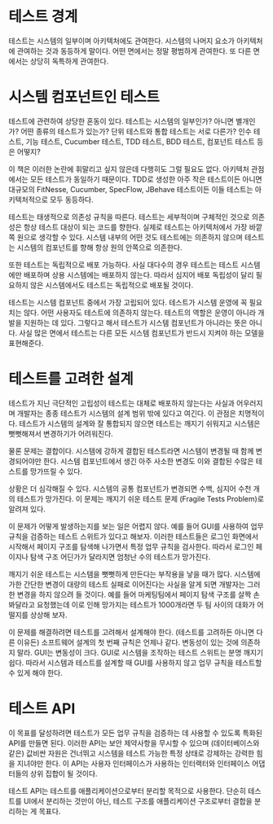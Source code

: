# **테스트 경계**  
테스트는 시스템의 일부이며 아키텍처에도 관여한다. 시스템의 나머지 요소가 아키텍처에 관여하는 것과 동등하게 말이다. 어떤 면에서는 정말 평범하게 관여한다. 
또 다른 면에서는 상당히 독특하게 관여한다.  
  
# **시스템 컴포넌트인 테스트**  
테스트에 관련하여 상당한 혼동이 있다. 테스트는 시스템의 일부인가? 아니면 별개인가? 어떤 종류의 테스트가 있는가? 단위 테스트와 통합 테스트는 서로 다른가? 
인수 테스트, 기능 테스트, Cucumber 테스트, TDD 테스트, BDD 테스트, 컴포넌트 테스트 등은 어떻지?  
  
이 책은 이러한 논란에 휘말리고 싶지 않은데 다행히도 그럴 필요도 없다. 아키텍처 관점에서는 모든 테스트가 동일하기 때문이다. TDD로 생성한 아주 
작은 테스트이든 아니면 대규모의 FitNesse, Cucumber, SpecFlow, JBehave 테스트이든 이들 테스트는 아키텍처적으로 모두 동등하다.  
  
테스트는 태생적으로 의존성 규칙을 따른다. 테스트는 세부적이며 구체적인 것으로 의존성은 항상 테스트 대상이 되는 코드를 향한다. 실제로 테스트는 
아키텍처에서 가장 바깥쪽 원으로 생각할 수 있다. 시스템 내부의 어떤 것도 테스트에는 의존하지 않으며 테스트는 시스템의 컴포넌트를 향해 항상 원의 
안쪽으로 의존한다.  
  
또한 테스트는 독립적으로 배포 가능하다. 사실 대다수의 경우 테스트는 테스트 시스템에만 배포하며 상용 시스템에는 배포하지 않는다. 따라서 심지어 배포 
독립성이 달리 필요하지 않은 시스템에서도 테스트는 독립적으로 배포될 것이다.  
  
테스트는 시스템 컴포넌트 중에서 가장 고립되어 있다. 테스트가 시스템 운영에 꼭 필요치는 않다. 어떤 사용자도 테스트에 의존하지 않는다. 테스트의 
역할은 운영이 아니라 개발을 지원하는 데 있다. 그렇다고 해서 테스트가 시스템 컴포넌트가 아니라는 뜻은 아니다. 사실 많은 면에서 테스트는 다른 모든 
시스템 컴포넌트가 반드시 지켜야 하는 모델을 표현해준다.  
  
# **테스트를 고려한 설계**  
테스트가 지닌 극단적인 고립성이 테스트는 대체로 배포하지 않는다는 사실과 어우러지며 개발자는 종종 테스트가 시스템의 설계 범위 밖에 있다고 여긴다. 
이 관점은 치명적이다. 테스트가 시스템의 설계와 잘 통합되지 않으면 테스트는 깨지기 쉬워지고 시스템은 뻣뻣해져서 변경하기가 어려워진다.  
  
물론 문제는 결합이다. 시스템에 강하게 결합된 테스트라면 시스템이 변경될 때 함께 변경되어야만 한다. 시스템 컴포넌트에서 생긴 아주 사소한 변경도 이와 
결합된 수많은 테스트를 망가뜨릴 수 있다.  
  
상황은 더 심각해질 수 있다. 시스템의 공통 컴포넌트가 변경되면 수백, 심지어 수천 개의 테스트가 망가진다. 이 문제는 깨지기 쉬운 테스트 문제 (Fragile 
Tests Problem)로 알려져 있다.  
  
이 문제가 어떻게 발생하는지를 보는 일은 어렵지 않다. 예를 들어 GUI를 사용하여 업무 규칙을 검증하는 테스트 스위트가 있다고 해보자. 이러한 테스트들은 
로그인 화면에서 시작해서 페이지 구조를 탐색해 나가면서 특정 업무 규칙을 검사한다. 따라서 로그인 페이지나 탐색 구조 어딘가가 달라지면 엄청난 수의 
테스트가 망가진다.  
  
깨지기 쉬운 테스트는 시스템을 뻣뻣하게 만든다는 부작용을 낳을 때가 많다. 시스템에 가한 간단한 변경이 대량의 테스트 실패로 이어진다는 사실을 알게 되면 
개발자는 그러한 변경을 하지 않으려 들 것이다. 예를 들어 마케팅팀에서 페이지 탐색 구조를 살짝 손봐달라고 요청했는데 이로 인해 망가지는 테스트가 
1000개라면 두 팀 사이의 대화가 어떨지를 상상해 보자.  
  
이 문제를 해결하려면 테스트를 고려해서 설계해야 한다. (테스트를 고려하든 아니면 다른 이유든) 소프트웨어 설계의 첫 번째 규칙은 언제나 같다. 변동성이 
있는 것에 의존하지 말라. GUI는 변동성이 크다. GUI로 시스템을 조작하는 테스트 스위트는 분명 깨지기 쉽다. 따라서 시스템과 테스트를 설계할 때 GUI를 
사용하지 않고 업무 규칙을 테스트할 수 있게 해야 한다.  
  
# **테스트 API**  
이 목표를 달성하려면 테스트가 모든 업무 규칙을 검증하는 데 사용할 수 있도록 특화된 API를 만들면 된다. 이러한 API는 보안 제약사항을 무시할 수 있으며
(데이터베이스와 같은) 값비싼 자원은 건너뛰고 시스템을 테스트 가능한 특정 상태로 강제하는 강력한 힘을 지녀야만 한다. 이 API는 사용자 인터페이스가 
사용하는 인터랙터와 인터페이스 어댑터들의 상위 집합이 될 것이다.  
  
테스트 API는 테스트를 애플리케이션으로부터 분리할 목적으로 사용한다. 단순히 테스트를 UI에서 분리하는 것만이 아닌, 테스트 구조를 애플리케이션 구조로부터 
결합을 분리하는 게 목표다.  
  


